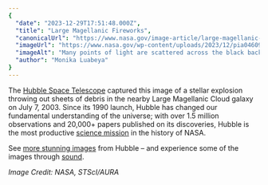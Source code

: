 ```yaml
---
{
  "date": "2023-12-29T17:51:48.000Z",
  "title": "Large Magellanic Fireworks",
  "canonicalUrl": "https://www.nasa.gov/image-article/large-magellanic-fireworks/",
  "imageUrl": "https://www.nasa.gov/wp-content/uploads/2023/12/pia04609orig.jpg",
  "imageAlt": "Many points of light are scattered across the black background of space like confetti. At center are blue and orange strands, debris from a star explosion.",
  "author": "Monika Luabeya"
}
---
```


The [Hubble Space Telescope](https://plus.nasa.gov/video/hubble-the-great-space-telescope/) captured this image of a stellar explosion throwing out sheets of debris in the nearby Large Magellanic Cloud galaxy on July 7, 2003. Since its 1990 launch, Hubble has changed our fundamental understanding of the universe; with over 1.5 million observations and 20,000+ papers published on its discoveries, Hubble is the most productive [science mission](https://science.nasa.gov/mission/hubble/science/) in the history of NASA.

See [more stunning images](https://science.nasa.gov/mission/hubble/multimedia/hubble-images/) from Hubble – and experience some of the images through [sound](https://science.nasa.gov/mission/hubble/multimedia/sonifications/).

_Image Credit: NASA, STScI/AURA_
